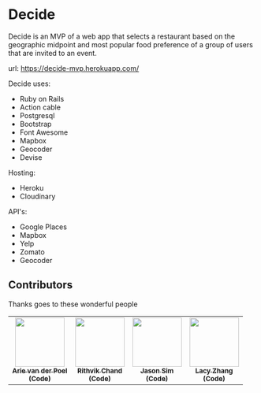 # Decide

Decide is an MVP of a web app that selects a restaurant based on the geographic midpoint and most popular food preference of a group of users that are invited to an event.

url: https://decide-mvp.herokuapp.com/

Decide uses:
- Ruby on Rails
- Action cable
- Postgresql
- Bootstrap
- Font Awesome
- Mapbox
- Geocoder
- Devise

Hosting:
- Heroku
- Cloudinary

API's:
- Google Places
- Mapbox
- Yelp
- Zomato
- Geocoder

## Contributors

Thanks goes to these wonderful people
<!-- prettier-ignore-start -->
<!-- markdownlint-disable -->
<table>
  <tr>
    <td align="center"><a href="https://github.com/arievdp/"><img src="https://avatars1.githubusercontent.com/u/63568512?s=400&u=52808425006d200bd675d00f95771c9a912e5a5f&v=4" width="100px;" alt=""/><br /><sub><b>Arie van der Poel</b></sub></a><br /><a href="https://github.com/rithvikc/decide/commits?author=arievdp" title="(Code"><sub><b>(Code)</b></sub></a><br /></td>
    <td align="center"><a href="https://github.com/rithvikc"><img src="https://avatars3.githubusercontent.com/u/29042714?s=460&u=4382cc386f03d974ecb382798804e85f33f85ed3&v=4" width="100px;" alt=""/><br /><sub><b>Rithvik Chand</b></sub></a><br /><a href="https://github.com/rithvikc/decide/commits?author=rithvikc" title="Code"><sub><b>(Code)</b></sub></a><br /></td>
    <td align="center"><a href="https://github.com/csjase"><img src="https://avatars2.githubusercontent.com/u/63567320?s=460&u=4cf040ee43826f9add50eef201c55484a641a076&v=4" width="100px;" alt=""/><br /><sub><b>Jason Sim</b></sub></a><br /><a href="https://github.com/rithvikc/decide/commits?author=csjase" title="Code"><sub><b>(Code)</b></sub></a><br /></td>
    <td align="center"><a href="https://github.com/yingziz"><img src="https://avatars2.githubusercontent.com/u/5622553?s=460&u=a29f1c62c358fda186e6ec06838c867767354537&v=4" width="100px;" alt=""/><br /><sub><b>Lacy Zhang</b></sub></a><br /><a href="https://github.com/rithvikc/decide/commits?author=yingziz" title="Code"><sub><b>(Code)</b></sub></a><br /></td>
  </tr>
</table>
